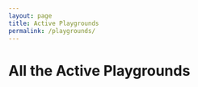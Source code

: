 ```yaml
---
layout: page
title: Active Playgrounds
permalink: /playgrounds/
---
```


# All the Active Playgrounds

